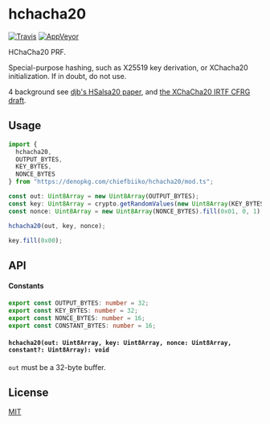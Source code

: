 # hchacha20

[![Travis](http://img.shields.io/travis/chiefbiiko/hchacha20.svg?style=flat)](http://travis-ci.org/chiefbiiko/hchacha20) [![AppVeyor](https://ci.appveyor.com/api/projects/status/github/chiefbiiko/hchacha20?branch=master&svg=true)](https://ci.appveyor.com/project/chiefbiiko/hchacha20)

HChaCha20 PRF.

Special-purpose hashing, such as X25519 key derivation, or XChacha20 initialization. If in doubt, do not use.

4 background see [djb's HSalsa20 paper](https://cr.yp.to/snuffle/xsalsa-20081128.pdf), and [the XChaCha20 IRTF CFRG draft](https://tools.ietf.org/html/draft-irtf-cfrg-xchacha-01#section-2.2).

## Usage

``` ts
import {
  hchacha20,
  OUTPUT_BYTES,
  KEY_BYTES,
  NONCE_BYTES
} from "https://denopkg.com/chiefbiiko/hchacha20/mod.ts";

const out: Uint8Array = new Uint8Array(OUTPUT_BYTES);
const key: Uint8Array = crypto.getRandomValues(new Uint8Array(KEY_BYTES));
const nonce: Uint8Array = new Uint8Array(NONCE_BYTES).fill(0x01, 0, 1);

hchacha20(out, key, nonce);

key.fill(0x00);
```

## API

#### Constants

``` ts
export const OUTPUT_BYTES: number = 32;
export const KEY_BYTES: number = 32;
export const NONCE_BYTES: number = 16;
export const CONSTANT_BYTES: number = 16;
```

#### `hchacha20(out: Uint8Array, key: Uint8Array, nonce: Uint8Array, constant?: Uint8Array): void`

`out` must be a 32-byte buffer.

## License

[MIT](./LICENSE)
